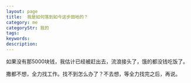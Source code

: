 ```yaml
---
layout: page
title:  我是如何落到如今这步田地的？
category: me
categoryStr: 我的
tags:
keywords:
description:
---
```


如果没有那5000块钱，我估计已经被赶出去，流浪接头了，饿的都没钱吃饭了。

撒都不想，全力找工作。找不到怎么办了？不去想，等全力找完之后，再说。













